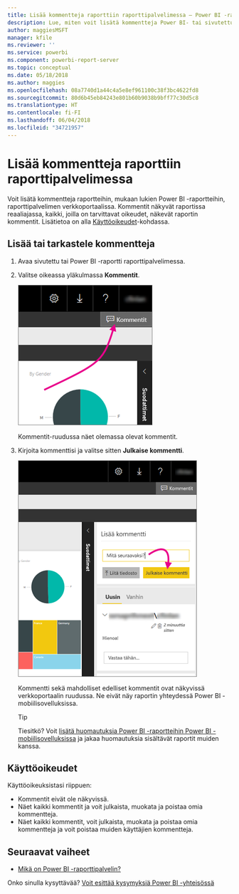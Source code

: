 ```yaml
---
title: Lisää kommentteja raporttiin raporttipalvelimessa – Power BI -raporttipalvelin
description: Lue, miten voit lisätä kommentteja Power BI- tai sivutettuun raporttiin Power BI -raporttipalvelimessa tai SQL Server Reporting Services -raporttipalvelimessa.
author: maggiesMSFT
manager: kfile
ms.reviewer: ''
ms.service: powerbi
ms.component: powerbi-report-server
ms.topic: conceptual
ms.date: 05/18/2018
ms.author: maggies
ms.openlocfilehash: 08a7740d1a44c4a5e8ef961100c38f3bc4622fd8
ms.sourcegitcommit: 80d6b45eb84243e801b60b9038b9bff77c30d5c8
ms.translationtype: HT
ms.contentlocale: fi-FI
ms.lasthandoff: 06/04/2018
ms.locfileid: "34721957"
---
```

# <a name="add-comments-to-a-report-in-a-report-server"></a>Lisää kommentteja raporttiin raporttipalvelimessa
Voit lisätä kommentteja raportteihin, mukaan lukien Power BI -raportteihin, raporttipalvelimen verkkoportaalissa. Kommentit näkyvät raportissa reaaliajassa, kaikki, joilla on tarvittavat oikeudet, näkevät raportin kommentit. Lisätietoa on alla [Käyttöoikeudet](#permissions)-kohdassa.

## <a name="add-or-view-comments"></a>Lisää tai tarkastele kommentteja
1. Avaa sivutettu tai Power BI -raportti raporttipalvelimessa.
2. Valitse oikeassa yläkulmassa **Kommentit**.
   
    ![Valitse kommentit](media/add-comments/report-server-web-portal-comments-button.png)
   
    Kommentit-ruudussa näet olemassa olevat kommentit.
3. Kirjoita kommenttisi ja valitse sitten **Julkaise kommentti**.
   
    ![Julkaise kommentti](media/add-comments/report-server-web-portal-comments-pane.png)
   
    Kommentti sekä mahdolliset edelliset kommentit ovat näkyvissä verkkoportaalin ruudussa. Ne eivät näy raportin yhteydessä Power BI -mobiilisovelluksissa.
   
   > [!TIP]
   > Tiesitkö? Voit [lisätä huomautuksia Power BI -raportteihin Power BI -mobiilisovelluksissa](../mobile-annotate-and-share-a-tile-from-the-mobile-apps.md) ja jakaa huomautuksia sisältävät raportit muiden kanssa.
   > 
   > 

## <a name="permissions"></a>Käyttöoikeudet
Käyttöoikeuksistasi riippuen:

* Kommentit eivät ole näkyvissä.
* Näet kaikki kommentit ja voit julkaista, muokata ja poistaa omia kommentteja.
* Näet kaikki kommentit, voit julkaista, muokata ja poistaa omia kommentteja ja voit poistaa muiden käyttäjien kommentteja.

## <a name="next-steps"></a>Seuraavat vaiheet
* [Mikä on Power BI -raporttipalvelin?](get-started.md)  

Onko sinulla kysyttävää? [Voit esittää kysymyksiä Power BI -yhteisössä](https://community.powerbi.com/)

